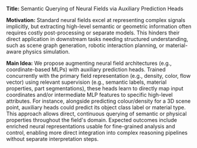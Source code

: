 **Title:** Semantic Querying of Neural Fields via Auxiliary Prediction Heads

**Motivation:** Standard neural fields excel at representing complex signals implicitly, but extracting high-level semantic or geometric information often requires costly post-processing or separate models. This hinders their direct application in downstream tasks needing structured understanding, such as scene graph generation, robotic interaction planning, or material-aware physics simulation.

**Main Idea:** We propose augmenting neural field architectures (e.g., coordinate-based MLPs) with auxiliary prediction heads. Trained concurrently with the primary field representation (e.g., density, color, flow vector) using relevant supervision (e.g., semantic labels, material properties, part segmentations), these heads learn to directly map input coordinates and/or intermediate MLP features to specific high-level attributes. For instance, alongside predicting colour/density for a 3D scene point, auxiliary heads could predict its object class label or material type. This approach allows direct, continuous querying of semantic or physical properties throughout the field's domain. Expected outcomes include enriched neural representations usable for fine-grained analysis and control, enabling more direct integration into complex reasoning pipelines without separate interpretation steps.